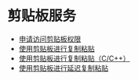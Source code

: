# 剪贴板服务<!--pasteboard-->
<!--Kit: Basic Services Kit-->
<!--Subsystem: MiscServices-->
<!--Owner: @yangxiaodong41-->
<!--Designer: @guo867-->
<!--Tester: @maxiaorong-->
<!--Adviser: @HelloCrease-->

- [申请访问剪贴板权限](get-pastedata-permission-guidelines.md)
- [使用剪贴板进行复制粘贴](use_pasteboard_to_copy_and_paste.md)
- [使用剪贴板进行复制粘贴（C/C++）](native-use-pasteboard.md)
- [使用剪贴板进行延迟复制粘贴](pasteboard-time-lapse-copy-and-paste.md)
